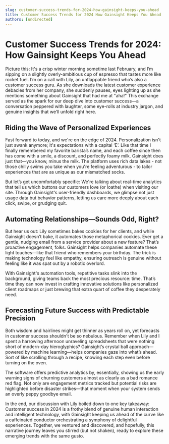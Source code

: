 ```yaml
---
slug: customer-success-trends-for-2024-how-gainsight-keeps-you-ahead
title: Customer Success Trends for 2024 How Gainsight Keeps You Ahead
authors: [undirected]
---
```



# Customer Success Trends for 2024: How Gainsight Keeps You Ahead

Picture this: It's a crisp winter morning sometime last February, and I’m sipping on a slightly overly-ambitious cup of espresso that tastes more like rocket fuel. I’m on a call with Lily, an unflappable friend who’s also a customer success guru. As she downloads the latest customer experience debacles from her company, she suddenly pauses, eyes lighting up as she mentions something about Gainsight that had me at "aha!" This exchange served as the spark for our deep dive into customer success—a conversation peppered with laughter, some eye-rolls at industry jargon, and genuine insights that we’ll unfold right here.

## Riding the Wave of Personalized Experiences

Fast forward to today, and we're on the edge of 2024. Personalization isn't just swank anymore; it's expectations with a capital ‘E’. Like that time I finally remembered my favorite barista’s name, and each coffee since then has come with a smile, a discount, and perfectly foamy milk. Gainsight does just that—you know, minus the milk. The platform uses rich data lakes - not those chilly swims you take when you're feeling adventurous - to tailor experiences that are as unique as our mismatched socks.

But let’s get uncomfortably specific: We're talking about real-time analytics that tell us which buttons our customers love (or loathe) when visiting our site. Through Gainsight's user-friendly dashboards, we glimpse not just usage data but behavior patterns, letting us care more deeply about each click, swipe, or grudging quit.

## Automating Relationships—Sounds Odd, Right?

But hear us out: Lily sometimes bakes cookies for her clients, and while Gainsight doesn’t bake, it automates those metaphorical cookies. Ever get a gentle, nudging email from a service provider about a new feature? That’s proactive engagement, folks. Gainsight helps companies automate these light touches—like that friend who remembers your birthday. The trick is making technology feel like empathy, ensuring outreach is genuine without feeling like it was spat out by a robotic overlord.

With Gainsight's automation tools, repetitive tasks slink into the background, giving teams back the most precious resource: time. That’s time they can now invest in crafting innovative solutions like personalized client roadmaps or just brewing that extra quart of coffee they desperately need.

## Forecasting Future Success with Predictable Precision

Both wisdom and hairlines might get thinner as years roll on, yet forecasts in customer success shouldn't be so nebulous. Remember when Lily and I spent a harrowing afternoon unraveling spreadsheets that were nothing short of modern-day hieroglyphics? Gainsight’s crystal ball approach—powered by machine learning—helps companies gaze into what’s ahead. Sort of like scrolling through a recipe, knowing each step even before turning on the oven.

The software offers predictive analytics by, essentially, showing us the early warning signs of churning customers almost as clearly as a bad romance red flag. Not only are engagement metrics tracked but potential risks are highlighted before disaster strikes—that moment when your system sends an overly peppy goodbye email.

In the end, our discussion with Lily boiled down to one key takeaway: Customer success in 2024 is a frothy blend of genuine human interaction and intelligent technology, with Gainsight keeping us ahead of the curve like a caffeinated conductor orchestrating a symphony of delightful experiences. Together, we ventured and discovered, and hopefully, this narrative journey leaves you stirred (but not shaken), ready to explore these emerging trends with the same gusto.

